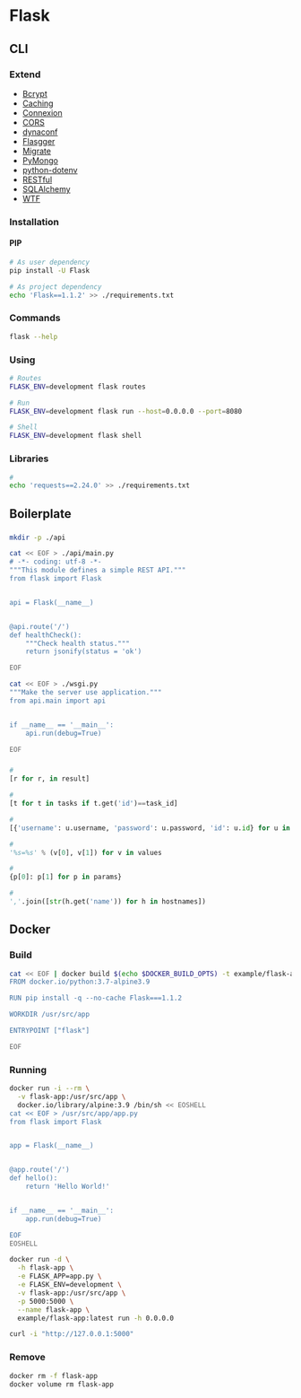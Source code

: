 # Flask

<!--
https://github.com/albertfougy/microservices-app
https://github.com/opatua/cookiecutter-flask-api
https://github.com/tannguyenit/flask-infrastructure-api

https://www.packtpub.com/web-development/flask-framework-cookbook-second-edition
https://www.packtpub.com/web-development/hands-on-docker-for-microservices-with-python
https://github.com/tolgahanuzun/Flask-Login-Example
-->

## CLI

### Extend

- [Bcrypt](https://flask-bcrypt.readthedocs.io/en/latest/)
- [Caching](https://flask-caching.readthedocs.io/en/latest/)
- [Connexion](https://connexion.readthedocs.io/en/latest/)
- [CORS](https://flask-cors.readthedocs.io/en/latest/)
- [dynaconf](https://github.com/rochacbruno/dynaconf)
- [Flasgger](https://github.com/flasgger/flasgger)
- [Migrate](https://flask-migrate.readthedocs.io/en/latest/)
- [PyMongo](https://flask-pymongo.readthedocs.io/en/latest/)
- [python-dotenv](https://github.com/theskumar/python-dotenv)
- [RESTful](https://flask-restful.readthedocs.io/en/latest/)
- [SQLAlchemy](https://flask-sqlalchemy.palletsprojects.com/en/2.x/)
- [WTF](https://flask-wtf.readthedocs.io/en/stable/)

### Installation

#### PIP

```sh
# As user dependency
pip install -U Flask

# As project dependency
echo 'Flask==1.1.2' >> ./requirements.txt
```

### Commands

```sh
flask --help
```

### Using

```sh
# Routes
FLASK_ENV=development flask routes

# Run
FLASK_ENV=development flask run --host=0.0.0.0 --port=8080

# Shell
FLASK_ENV=development flask shell
```

### Libraries

```sh
#
echo 'requests==2.24.0' >> ./requirements.txt
```

## Boilerplate

###

```sh
mkdir -p ./api

cat << EOF > ./api/main.py
# -*- coding: utf-8 -*-
"""This module defines a simple REST API."""
from flask import Flask


api = Flask(__name__)


@api.route('/')
def healthCheck():
    """Check health status."""
    return jsonify(status = 'ok')

EOF

cat << EOF > ./wsgi.py
"""Make the server use application."""
from api.main import api


if __name__ == '__main__':
    api.run(debug=True)

EOF
```

###

```py
#
[r for r, in result]

#
[t for t in tasks if t.get('id')==task_id]

#
[{'username': u.username, 'password': u.password, 'id': u.id} for u in users]

#
'%s=%s' % (v[0], v[1]) for v in values

#
{p[0]: p[1] for p in params}

#
','.join([str(h.get('name')) for h in hostnames])
```

## Docker

### Build

```sh
cat << EOF | docker build $(echo $DOCKER_BUILD_OPTS) -t example/flask-app -
FROM docker.io/python:3.7-alpine3.9

RUN pip install -q --no-cache Flask===1.1.2

WORKDIR /usr/src/app

ENTRYPOINT ["flask"]

EOF
```

### Running

```sh
docker run -i --rm \
  -v flask-app:/usr/src/app \
  docker.io/library/alpine:3.9 /bin/sh << EOSHELL
cat << EOF > /usr/src/app/app.py
from flask import Flask


app = Flask(__name__)


@app.route('/')
def hello():
    return 'Hello World!'


if __name__ == '__main__':
    app.run(debug=True)

EOF
EOSHELL
```

```sh
docker run -d \
  -h flask-app \
  -e FLASK_APP=app.py \
  -e FLASK_ENV=development \
  -v flask-app:/usr/src/app \
  -p 5000:5000 \
  --name flask-app \
  example/flask-app:latest run -h 0.0.0.0
```

```sh
curl -i "http://127.0.0.1:5000"
```

### Remove

```sh
docker rm -f flask-app
docker volume rm flask-app
```
